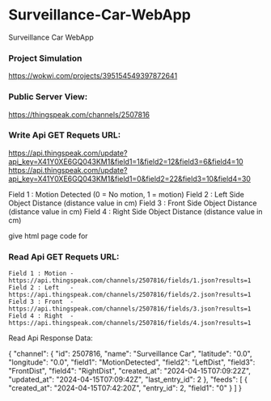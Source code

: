 # Surveillance-Car-WebApp
Surveillance Car WebApp

### Project Simulation
https://wokwi.com/projects/395154549397872641

### Public Server View:
https://thingspeak.com/channels/2507816



### Write Api GET Requets URL:
https://api.thingspeak.com/update?api_key=X41Y0XE6GQ043KM1&field1=1&field2=12&field3=6&field4=10
https://api.thingspeak.com/update?api_key=X41Y0XE6GQ043KM1&field1=0&field2=22&field3=10&field4=30


Field 1 : Motion Detected (0 = No motion, 1 = motion)
Field 2 : Left  Side Object Distance (distance value in cm)
Field 3 : Front Side Object Distance (distance value in cm)
Field 4 : Right Side Object Distance (distance value in cm)


give html page code for 

### Read Api GET Requets URL:
    Field 1 : Motion - https://api.thingspeak.com/channels/2507816/fields/1.json?results=1
    Field 2 : Left   - https://api.thingspeak.com/channels/2507816/fields/2.json?results=1
    Field 3 : Front  - https://api.thingspeak.com/channels/2507816/fields/3.json?results=1
    Field 4 : Right  - https://api.thingspeak.com/channels/2507816/fields/4.json?results=1


Read Api Response Data:

{
"channel": {
"id": 2507816,
"name": "Surveillance Car",
"latitude": "0.0",
"longitude": "0.0",
"field1": "MotionDetected",
"field2": "LeftDist",
"field3": "FrontDist",
"field4": "RightDist",
"created_at": "2024-04-15T07:09:22Z",
"updated_at": "2024-04-15T07:09:42Z",
"last_entry_id": 2
},
"feeds": [
{
"created_at": "2024-04-15T07:42:20Z",
"entry_id": 2,
"field1": "0"
}
]
}


